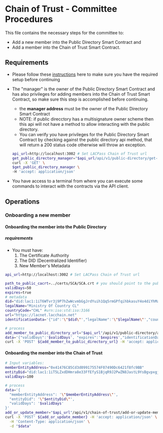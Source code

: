 # Chain of Trust - Committee Procedures

This file contains the necessary steps for the committee to:
* Add a new member into the Public Directory Smart Contract and
* Add a member into the Chain of Trust Smart Contract.

## Requirements
 
* Please follow these [instructions](./Setup-Guide.md) here to make sure you have the required setup before continuing
* The "manager" is the owner of the Public Directory Smart Contract and has also privileges for adding members into the Chain of Trust Smart Contract, so make sure this step is accomplished before continuing.
    * the **manager address** must be the owner of the Public Directory Smart Contract
    * NOTE: if public direcctory has a multisignature owner scheme then this api will not have a method to allow interacting with the public directory.
    * You can verify you have privileges for the Public Directory Smart Contract by checking against the public directory api method, that will return a 200 status code otherwise will throw an exception.
    ```sh
    api_url=http://localhost:3002 # Set LACPass Chain of Trust url
    get_public_directory_manager="$api_url/api/v1/public-directory/get-manager"
    curl -X 'GET' \
    $get_public_directory_manager \
    -H 'accept: application/json'
    ```

* You have access to a terminal from where you can execute some commands to interact with the contracts via the API client.

## Operations

### Onboarding a new member

#### Onboarding the member into the Public Directory

##### requirements
* You must have:
    1. The Certificate Authority
    2. The DID (Decentralized Identifier)
    3. New Member's Metadata

```sh
api_url=http://localhost:3002 # Set LACPass Chain of Trust url
```

```sh
path_to_public_cacrt=../certs/SCA/SCA.crt # you should point to the public Certificate Authority pem
validDays=50
expires=true
# metadata
did="did:lac1:1iT6WTvr3j9P7hZwWcvmbGgJrdYuih1Qq5rmGPfqihbkasuY4o4diYhMaJdfUe3ZbrX4"  #"did:lac1:1iT673WyP84WsfUw4whuDR6oeZxrFGGeNUVYNXpzs7XiMJs4zo5NtvJ3KmfkyeFW4Ne7" # New member's DID
legalName="Ministry Of Country CL"
countryCode="CHL" #urn:iso:std:iso:3166
url="https://lacnet.lacchain.net"
identificationData='{"id":'\"$did\"',"legalName":'\"$legalName\"',"countryCode": '\"$countryCode\"', "url": '\"$url\"'}'

# process
add_member_to_public_directory_url="$api_url"/api/v1/public-directory/add-member
data='{"validDays":'$validDays', "expires":'$expires',"identificationData":'$identificationData'}'
curl -X 'POST' ${add_member_to_public_directory_url} -H 'accept: application/json' -F caCert=@$path_to_public_cacrt -F data=$data
```

#### Onboarding the member into the Chain of Trust


```sh
# Input variables:
memberEntityAddress="0x41476C85Cd3d099175574F07490Dc6421f8fc9BB"
entityDid="did:lac1:1iT5LZxdDHmra8e33FfEfyS1BjqR9J2PwZN8JastL9YsBgvpxgjTnuKMi8HkRCvuRLYh"
validDays=100

# process
data='{
  "memberEntityAddress": '\"$memberEntityAddress\"',
  "entityDid": '\"$entityDid\"',
  "validDays": '$validDays'
}'
add_or_update_member="$api_url"/api/v1/chain-of-trust/add-or-update-member
curl -X 'POST' ${add_or_update_member} -H 'accept: application/json' \
  -H 'Content-Type: application/json' \
  -d "$data"
```